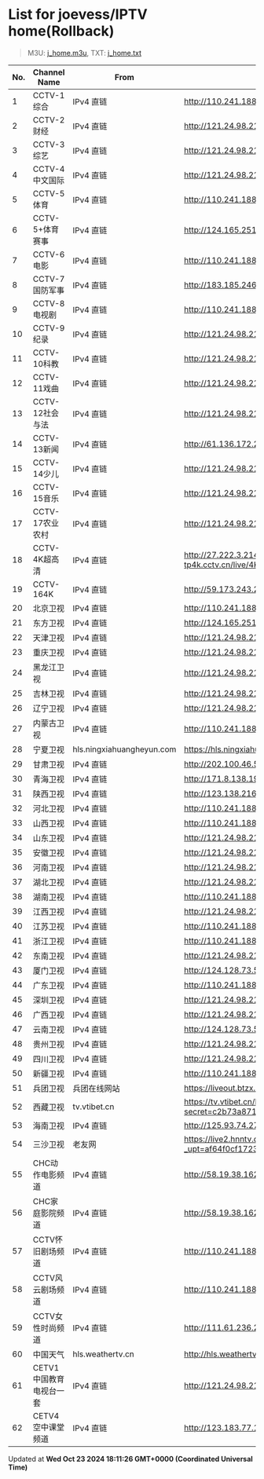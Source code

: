 # List for **joevess/IPTV home**(Rollback)

> M3U: [j_home.m3u](/j_home.m3u), TXT: [j_home.txt](/txt/j_home.txt)

| No. | Channel Name | From | Source |
| --- | ------------ | ---- | ------ |
| 1 | CCTV-1综合 | IPv4 直链 | <http://110.241.188.219:808/hls/1/index.m3u8> |
| 2 | CCTV-2财经 | IPv4 直链 | <http://121.24.98.21:8090/hls/10/index.m3u8> |
| 3 | CCTV-3综艺 | IPv4 直链 | <http://121.24.98.21:8090/hls/11/index.m3u8> |
| 4 | CCTV-4中文国际 | IPv4 直链 | <http://121.24.98.21:8090/hls/12/index.m3u8> |
| 5 | CCTV-5体育 | IPv4 直链 | <http://110.241.188.219:808/hls/5/index.m3u8> |
| 6 | CCTV-5+体育赛事 | IPv4 直链 | <http://124.165.251.82:9999/tsfile/live/0019_1.m3u8> |
| 7 | CCTV-6电影 | IPv4 直链 | <http://110.241.188.219:808/hls/6/index.m3u8> |
| 8 | CCTV-7国防军事 | IPv4 直链 | <http://183.185.246.78:9999/tsfile/live/0007_1.m3u8> |
| 9 | CCTV-8电视剧 | IPv4 直链 | <http://110.241.188.219:808/hls/8/index.m3u8> |
| 10 | CCTV-9纪录 | IPv4 直链 | <http://121.24.98.21:8090/hls/17/index.m3u8> |
| 11 | CCTV-10科教 | IPv4 直链 | <http://121.24.98.21:8090/hls/18/index.m3u8> |
| 12 | CCTV-11戏曲 | IPv4 直链 | <http://121.24.98.21:8090/hls/19/index.m3u8> |
| 13 | CCTV-12社会与法 | IPv4 直链 | <http://121.24.98.21:8090/hls/20/index.m3u8> |
| 14 | CCTV-13新闻 | IPv4 直链 | <http://61.136.172.236:9901/tsfile/live/0013_1.m3u8> |
| 15 | CCTV-14少儿 | IPv4 直链 | <http://121.24.98.21:8090/hls/22/index.m3u8> |
| 16 | CCTV-15音乐 | IPv4 直链 | <http://121.24.98.21:8090/hls/23/index.m3u8> |
| 17 | CCTV-17农业农村 | IPv4 直链 | <http://121.24.98.21:8090/hls/15/index.m3u8> |
| 18 | CCTV-4K超高清 | IPv4 直链 | <http://27.222.3.214/liveali-tp4k.cctv.cn/live/4K10M.stream/playlist.m3u8> |
| 19 | CCTV-164K | IPv4 直链 | <http://59.173.243.210:9901/tsfile/live/1036_1.m3u8> |
| 20 | 北京卫视 | IPv4 直链 | <http://110.241.188.219:808/hls/21/index.m3u8> |
| 21 | 东方卫视 | IPv4 直链 | <http://124.165.251.82:9999/tsfile/live/0107_1.m3u8> |
| 22 | 天津卫视 | IPv4 直链 | <http://121.24.98.21:8090/hls/33/index.m3u8> |
| 23 | 重庆卫视 | IPv4 直链 | <http://121.24.98.21:8090/hls/78/index.m3u8> |
| 24 | 黑龙江卫视 | IPv4 直链 | <http://121.24.98.21:8090/hls/42/index.m3u8> |
| 25 | 吉林卫视 | IPv4 直链 | <http://121.24.98.21:8090/hls/37/index.m3u8> |
| 26 | 辽宁卫视 | IPv4 直链 | <http://121.24.98.21:8090/hls/59/index.m3u8> |
| 27 | 内蒙古卫视 | IPv4 直链 | <http://110.241.188.219:808/hls/39/index.m3u8> |
| 28 | 宁夏卫视 | hls.ningxiahuangheyun.com | <https://hls.ningxiahuangheyun.com/live/nxws1M.m3u8> |
| 29 | 甘肃卫视 | IPv4 直链 | <http://202.100.46.58:9901/tsfile/live/1035_1.m3u8> |
| 30 | 青海卫视 | IPv4 直链 | <http://171.8.138.195:85/tsfile/live/0140_1.m3u8> |
| 31 | 陕西卫视 | IPv4 直链 | <http://123.138.216.44:9902/tsfile/live/0136_1.m3u8> |
| 32 | 河北卫视 | IPv4 直链 | <http://110.241.188.219:808/hls/18/index.m3u8> |
| 33 | 山西卫视 | IPv4 直链 | <http://110.241.188.219:808/hls/38/index.m3u8> |
| 34 | 山东卫视 | IPv4 直链 | <http://121.24.98.21:8090/hls/39/index.m3u8> |
| 35 | 安徽卫视 | IPv4 直链 | <http://121.24.98.21:8090/hls/81/index.m3u8> |
| 36 | 河南卫视 | IPv4 直链 | <http://121.24.98.21:8090/hls/34/index.m3u8> |
| 37 | 湖北卫视 | IPv4 直链 | <http://121.24.98.21:8090/hls/57/index.m3u8> |
| 38 | 湖南卫视 | IPv4 直链 | <http://110.241.188.219:808/hls/19/index.m3u8> |
| 39 | 江西卫视 | IPv4 直链 | <http://121.24.98.21:8090/hls/55/index.m3u8> |
| 40 | 江苏卫视 | IPv4 直链 | <http://110.241.188.219:808/hls/20/index.m3u8> |
| 41 | 浙江卫视 | IPv4 直链 | <http://110.241.188.219:808/hls/26/index.m3u8> |
| 42 | 东南卫视 | IPv4 直链 | <http://121.24.98.21:8090/hls/36/index.m3u8> |
| 43 | 厦门卫视 | IPv4 直链 | <http://124.128.73.58:9901/tsfile/live/0129_1.m3u8> |
| 44 | 广东卫视 | IPv4 直链 | <http://110.241.188.219:808/hls/25/index.m3u8> |
| 45 | 深圳卫视 | IPv4 直链 | <http://121.24.98.21:8090/hls/84/index.m3u8> |
| 46 | 广西卫视 | IPv4 直链 | <http://121.24.98.21:8090/hls/85/index.m3u8> |
| 47 | 云南卫视 | IPv4 直链 | <http://124.128.73.58:9901/tsfile/live/0119_1.m3u8> |
| 48 | 贵州卫视 | IPv4 直链 | <http://121.24.98.21:8090/hls/40/index.m3u8> |
| 49 | 四川卫视 | IPv4 直链 | <http://121.24.98.21:8090/hls/58/index.m3u8> |
| 50 | 新疆卫视 | IPv4 直链 | <http://110.241.188.219:808/hls/43/index.m3u8> |
| 51 | 兵团卫视 | 兵团在线网站 | <https://liveout.btzx.com.cn/62ds9e/yil08g.m3u8> |
| 52 | 西藏卫视 | tv.vtibet.cn | <https://tv.vtibet.cn/live/vuXz3cg3TmRUYg.m3u8?secret=c2b73a871f8a062dce01042b284753df&time=66bef378> |
| 53 | 海南卫视 | IPv4 直链 | <http://125.93.74.27:9002/tsfile/live/0109_1.m3u8> |
| 54 | 三沙卫视 | 老友网 | <https://live2.hnntv.cn/srs/tv/ssws.m3u8?_upt=af64f0cf1723795879> |
| 55 | CHC动作电影频道 | IPv4 直链 | <http://58.19.38.162:9901/tsfile/live/1037_1.m3u8> |
| 56 | CHC家庭影院频道 | IPv4 直链 | <http://58.19.38.162:9901/tsfile/live/1036_1.m3u8> |
| 57 | CCTV怀旧剧场频道 | IPv4 直链 | <http://110.241.188.219:808/hls/56/index.m3u8> |
| 58 | CCTV风云剧场频道 | IPv4 直链 | <http://110.241.188.219:808/hls/57/index.m3u8> |
| 59 | CCTV女性时尚频道 | IPv4 直链 | <http://111.61.236.247:9081/hls/59/index.m3u8> |
| 60 | 中国天气 | hls.weathertv.cn | <http://hls.weathertv.cn/tslslive/qCFIfHB/hls/live_sd.m3u8> |
| 61 | CETV1中国教育电视台一套 | IPv4 直链 | <http://121.24.98.21:8090/hls/67/index.m3u8> |
| 62 | CETV4空中课堂频道 | IPv4 直链 | <http://123.183.77.174:808/hls/92/index.m3u8> |

Updated at **Wed Oct 23 2024 18:11:26 GMT+0000 (Coordinated Universal Time)**
